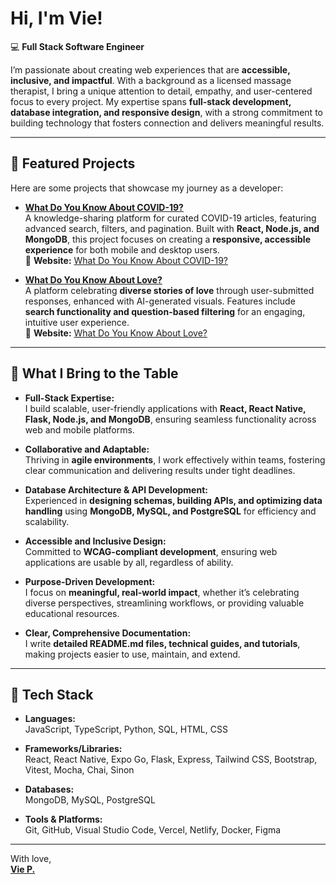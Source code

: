 
# Hi, I'm Vie!  

💻 **Full Stack Software Engineer**  

I’m passionate about creating web experiences that are **accessible, inclusive, and impactful**. With a background as a licensed massage therapist, I bring a unique attention to detail, empathy, and user-centered focus to every project. My expertise spans **full-stack development, database integration, and responsive design**, with a strong commitment to building technology that fosters connection and delivers meaningful results.  

---

## 🌟 Featured Projects  

Here are some projects that showcase my journey as a developer:  

- **[What Do You Know About COVID-19?](https://github.com/ThatsVie/What-do-you-know-about-COVID-19)**  
  A knowledge-sharing platform for curated COVID-19 articles, featuring advanced search, filters, and pagination. Built with **React, Node.js, and MongoDB**, this project focuses on creating a **responsive, accessible experience** for both mobile and desktop users.  
  🔗 **Website:** [What Do You Know About COVID-19?](https://www.whatdoyouknowaboutcovid19.com/)  

- **[What Do You Know About Love?](https://github.com/ThatsVie/What-do-you-know-about-love)**  
  A platform celebrating **diverse stories of love** through user-submitted responses, enhanced with AI-generated visuals. Features include **search functionality and question-based filtering** for an engaging, intuitive user experience.  
  🔗 **Website:** [What Do You Know About Love?](https://www.whatdoyouknowaboutlove.com)  

---

## 🎨 What I Bring to the Table  

- **Full-Stack Expertise:**  
  I build scalable, user-friendly applications with **React, React Native, Flask, Node.js, and MongoDB**, ensuring seamless functionality across web and mobile platforms.  

- **Collaborative and Adaptable:**  
  Thriving in **agile environments**, I work effectively within teams, fostering clear communication and delivering results under tight deadlines.  

- **Database Architecture & API Development:**  
  Experienced in **designing schemas, building APIs, and optimizing data handling** using **MongoDB, MySQL, and PostgreSQL** for efficiency and scalability.  

- **Accessible and Inclusive Design:**  
  Committed to **WCAG-compliant development**, ensuring web applications are usable by all, regardless of ability.  

- **Purpose-Driven Development:**  
  I focus on **meaningful, real-world impact**, whether it’s celebrating diverse perspectives, streamlining workflows, or providing valuable educational resources.  

- **Clear, Comprehensive Documentation:**  
  I write **detailed README.md files, technical guides, and tutorials**, making projects easier to use, maintain, and extend.  

---

## 🚀 Tech Stack  

- **Languages:**  
  JavaScript, TypeScript, Python, SQL, HTML, CSS  

- **Frameworks/Libraries:**  
  React, React Native, Expo Go, Flask, Express, Tailwind CSS, Bootstrap, Vitest, Mocha, Chai, Sinon  

- **Databases:**  
  MongoDB, MySQL, PostgreSQL  

- **Tools & Platforms:**  
  Git, GitHub, Visual Studio Code, Vercel, Netlify, Docker, Figma

---

With love, 
<br>
**[Vie P.](https://whatdoyouknowaboutlove.com/viep/)**
